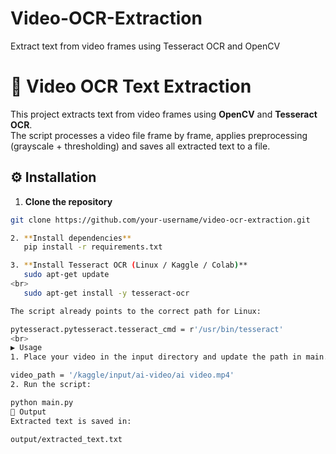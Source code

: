 # Video-OCR-Extraction
Extract text from video frames using Tesseract OCR and OpenCV


# 🎥 Video OCR Text Extraction

This project extracts text from video frames using **OpenCV** and **Tesseract OCR**.  
The script processes a video file frame by frame, applies preprocessing (grayscale + thresholding) and saves all extracted text to a file.



## ⚙️ Installation

1. **Clone the repository**
```bash
git clone https://github.com/your-username/video-ocr-extraction.git

2. **Install dependencies**
   pip install -r requirements.txt

3. **Install Tesseract OCR (Linux / Kaggle / Colab)**
   sudo apt-get update
<br>
   sudo apt-get install -y tesseract-ocr

The script already points to the correct path for Linux:

pytesseract.pytesseract.tesseract_cmd = r'/usr/bin/tesseract'
<br>
▶️ Usage
1. Place your video in the input directory and update the path in main.py:

video_path = '/kaggle/input/ai-video/ai video.mp4'
2. Run the script:

python main.py
📂 Output
Extracted text is saved in:

output/extracted_text.txt
